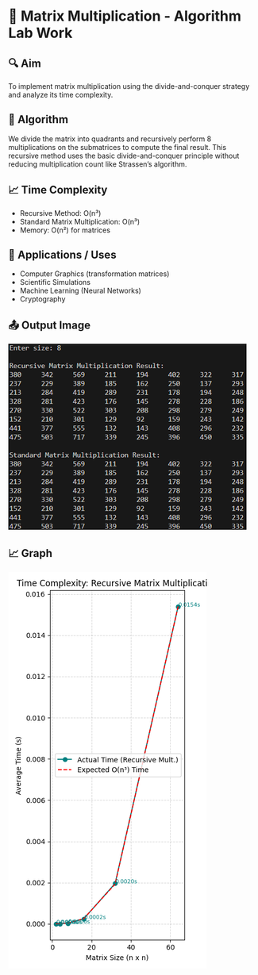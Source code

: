 # 🧪 Matrix Multiplication - Algorithm Lab Work

## 🔍 Aim
To implement matrix multiplication using the divide-and-conquer strategy and analyze its time complexity.

## 🧠 Algorithm
We divide the matrix into quadrants and recursively perform 8 multiplications on the submatrices to compute the final result. This recursive method uses the basic divide-and-conquer principle without reducing multiplication count like Strassen’s algorithm.

## 📈 Time Complexity
- Recursive Method: O(n³)
- Standard Matrix Multiplication: O(n³)
- Memory: O(n²) for matrices

## 🚀 Applications / Uses
- Computer Graphics (transformation matrices)
- Scientific Simulations
- Machine Learning (Neural Networks)
- Cryptography

## 📤 Output Image
![Output](OUTPUT%20IMAGES/P1.png "1D Peak Output")

## 📈 Graph
![Time Complexity](OUTPUT%20IMAGES/P1_Graph.png "O(n)")
